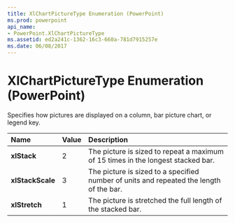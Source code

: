 ```yaml
---
title: XlChartPictureType Enumeration (PowerPoint)
ms.prod: powerpoint
api_name:
- PowerPoint.XlChartPictureType
ms.assetid: ed2a241c-1362-16c3-660a-781d7915257e
ms.date: 06/08/2017
---
```



# XlChartPictureType Enumeration (PowerPoint)

Specifies how pictures are displayed on a column, bar picture chart, or legend key.



|**Name**|**Value**|**Description**|
|:-----|:-----|:-----|
|**xlStack**|2|The picture is sized to repeat a maximum of 15 times in the longest stacked bar.|
|**xlStackScale**|3|The picture is sized to a specified number of units and repeated the length of the bar.|
|**xlStretch**|1|The picture is stretched the full length of the stacked bar.|

